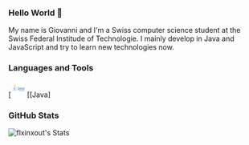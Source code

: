 ### Hello World 👋
My name is Giovanni and I'm a Swiss computer science student at the Swiss Federal Institude of Technologie. 
I mainly develop in Java and JavaScript and try to learn new technologies now.

### Languages and Tools

[<img height="32" width="32" src="https://raw.githubusercontent.com/github/explore/80688e429a7d4ef2fca1e82350fe8e3517d3494d/topics/java/java.png" />[[Java]

### GitHub Stats

![flxinxout's Stats](https://github-readme-stats.vercel.app/api?username=flxinxout&count_private=true&show_icons=true&theme=radical)
